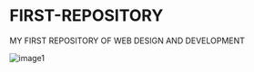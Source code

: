 # FIRST-REPOSITORY
MY FIRST REPOSITORY OF WEB DESIGN AND DEVELOPMENT

![image1](https://user-images.githubusercontent.com/93628950/140001788-e3655008-c797-4101-bd1a-be65af478844.png)
